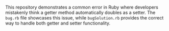This repository demonstrates a common error in Ruby where developers mistakenly think a getter method automatically doubles as a setter.  The `bug.rb` file showcases this issue, while `bugSolution.rb` provides the correct way to handle both getter and setter functionality.